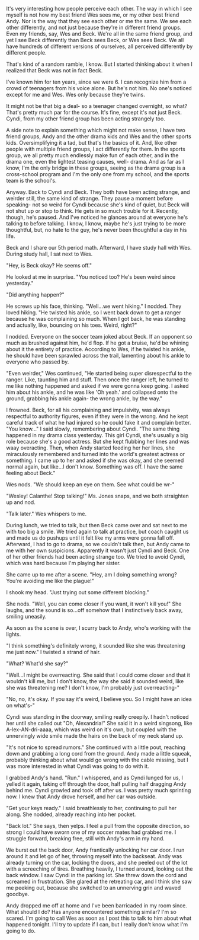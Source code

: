 It's very interesting how people perceive each other. The way in which I see myself is not how my best friend Wes sees me, or my other best friend Andy. Nor is the way that they see each other or me the same. We see each other differently, and not just because they're in different friend groups. Even my friends, say, Wes and Beck. We're all in the same friend group, and yet I see Beck differently than Beck sees Beck, or Wes sees Beck. We all have hundreds of different versions of ourselves, all perceived differently by different people.

That's kind of a random ramble, I know. But I started thinking about it when I realized that Beck was not in fact Beck.

I've known him for ten years, since we were 6. I can recognize him from a crowd of teenagers from his voice alone. But he's not him. No one's noticed except for me and Wes. Wes only because they're twins.

It might not be that big a deal- so a teenager changed overnight, so what? That's pretty much par for the course. It's fine, except it's not just Beck. Cyndi, from my other friend group has been acting strangely too.

A side note to explain something which might not make sense, I have two friend groups, Andy and the other drama kids and Wes and the other sports kids. Oversimplifying it a tad, but that's the basics of it. And, like other people with multiple friend groups, I act differently for them. In the sports group, we all pretty much endlessly make fun of each other, and in the drama one, even the lightest teasing causes, well- drama. And as far as I know, I'm the only bridge in these groups, seeing as the drama group is a cross-school program and I'm the only one from my school, and the sports team is the school's.

Anyway. Back to Cyndi and Beck. They both have been acting strange, and weirder still, the same kind of strange. They pause a moment before speaking- not so weird for Cyndi because she's kind of quiet, but Beck will not shut up or stop to think. He gets in so much trouble for it. Recently, though, he's paused. And I've noticed he glances around at everyone he's talking to before talking. I know, I know, maybe he's just trying to be more thoughtful, but, no hate to the guy, he's never been thoughtful a day in his life.

Beck and I share our 5th period math. Afterward, I have study hall with Wes. During study hall, I sat next to Wes.

"Hey, is Beck okay? He seems off."

He looked at me in surprise. "You noticed too? He's been weird since yesterday."

"Did anything happen?"

He screws up his face, thinking. "Well...we went hiking." I nodded. They loved hiking. "He twisted his ankle, so I went back down to get a ranger because he was complaining so much. When I got back, he was standing and actually, like, bouncing on his toes. Weird, right?"

I nodded. Everyone on the soccer team joked about Beck. If an opponent so much as brushed against him, he'd flop. If he got a bruise, he'd be whining about it the entirety of practice. According to Wes, if he twisted his ankle, he should have been sprawled across the trail, lamenting about his ankle to everyone who passed by.

"Even weirder," Wes continued, "He started being super disrespectful to the ranger. Like, taunting him and stuff. Then once the ranger left, he turned to me like nothing happened and asked if we were gonna keep going. I asked him about his ankle, and he was like 'Oh yeah.' and collapsed onto the ground, grabbing his ankle again- the wrong ankle, by the way."

I frowned. Beck, for all his complaining and impulsivity, was always respectful to authority figures, even if they were in the wrong. And he kept careful track of what he had injured so he could fake it and complain better. "You know..." I said slowly, remembering about Cyndi. "The same thing happened in my drama class yesterday. This girl Cyndi, she's usually a big role because she's a good actress. But she kept flubbing her lines and was waay overacting. Then, when Andy started feeding her her lines, she miraculously remembered and turned into the world's greatest actress or something. I came up to her and asked if she was okay, and she seemed normal again, but like...I don't know. Something was off. I have the same feeling about Beck."

Wes nods. "We should keep an eye on them. See what could be wr-"

"Wesley! Calanthe! Stop talking!" Ms. Jones snaps, and we both straighten up and nod.

"Talk later." Wes whispers to me.

During lunch, we tried to talk, but then Beck came over and sat next to me with too big a smile. We tried again to talk at practice, but coach caught us and made us do pushups until it felt like my arms were gonna fall off. Afterward, I had to go to drama, so we couldn't talk then, but Andy came to me with her own suspicions. Apparently it wasn't just Cyndi and Beck. One of her other friends had been acting strange too. We tried to avoid Cyndi, which was hard because I'm playing her sister.

She came up to me after a scene. "Hey, am I doing something wrong? You're avoiding me like the plague!"

I shook my head. "Just trying out some different blocking."

She nods. "Well, you can come closer if you want, it won't kill you!" She laughs, and the sound is so...off somehow that I instinctively back away, smiling uneasily.

As soon as the scene is over, I scurry back to Andy, who's working with the lights.

"I think something's definitely wrong, it sounded like she was threatening me just now." I twisted a strand of hair.

"What? What'd she say?"

"Well...I might be overreacting. She said that I could come closer and that it wouldn't kill me, but I don't know, the way she said it sounded weird, like she was threatening me? I don't know, I'm probably just overreacting-"

"No, no, it's okay. If you say it's weird, I believe you. So I might have an idea on what's-"

Cyndi was standing in the doorway, smiling really creepily. I hadn't noticed her until she called out "Oh, Alexandria!" She said it in a weird singsong, like A-lex-AN-dri-aaaa, which was weird on it's own, but coupled with the unnervingly wide smile made the hairs on the back of my neck stand up.

"It's not nice to spread rumors." She continued with a little pout, reaching down and grabbing a long cord from the ground. Andy made a little squeak, probably thinking about what would go wrong with the cable missing, but I was more interested in what Cyndi was going to do with it.

I grabbed Andy's hand. "Run." I whispered, and as Cyndi lunged for us, I yelled it again, taking off through the door, half pulling half dragging Andy behind me. Cyndi growled and took off after us. I was pretty much sprinting now. I knew that Andy drove herself, and her car was outside.

"Get your keys ready." I said breathlessly to her, continuing to pull her along. She nodded, already reaching into her pocket.

"Back lot." She says, then yelps. I feel a pull from the opposite direction, so strong I could have sworn one of my soccer mates had grabbed me. I struggle forward, breaking free, still with Andy's arm in my hand.

We burst out the back door, Andy frantically unlocking her car door. I run around it and let go of her, throwing myself into the backseat. Andy was already turning on the car, locking the doors, and she peeled out of the lot with a screeching of tires. Breathing heavily, I turned around, looking out the back window. I saw Cyndi in the parking lot. She threw down the cord and screamed in frustration. She glared at the retreating car, and I think she saw me peeking out, because she switched to an unnerving grin and waved goodbye.

Andy dropped me off at home and I've been barricaded in my room since. What should I do? Has anyone encountered something similar? I'm so scared. I'm going to call Wes as soon as I post this to talk to him about what happened tonight. I'll try to update if I can, but I really don't know what I'm going to do.